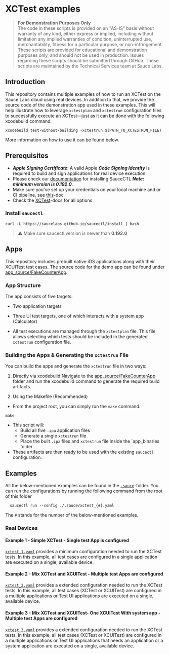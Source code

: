 # XCTest examples

> **For Demonstration Purposes Only**\
> The code in these scripts is provided on an "AS-IS" basis without warranty of any kind, either express or implied,
> including without limitation any implied warranties of condition, uninterrupted use, merchantability, fitness for a
> particular purpose, or non-infringement. These scripts are provided for educational and demonstration purposes only,
> and should not be used in production. Issues regarding these scripts should be submitted through GitHub. These scripts
> are maintained by the Technical Services team at Sauce Labs.

## Introduction

This repository contains multiple examples of how to run an XCTest on the Sauce Labs cloud using real devices. In addition to that, we
provide the source code of the demonstration app used in these examples. This will help illustrate how to leverage `xctestplan`
and `xctestrun` configuration files to successfully execute an XCTest—just as it can be done with the following xcodebuild command:

```shell
xcodebuild test-without-building -xctestrun $(PATH_TO_XCTESTRUN_FILE)
``` 

More information on how to use it can be found below.

## Prerequisites

- ***Apple Signing Certificate***: A valid Apple ***Code Signing Identity*** is required to build and sign applications for real device execution.
- Please check our [documentation](https://docs.saucelabs.com/testrunner-toolkit/installation) for installing SauceCTL
  ***Note: minimum version is 0.192.0.***
- Make sure you've set up your credentials on your local machine and or CI pipeline, see
  [this](https://docs.saucelabs.com/testrunner-toolkit/installation#associating-your-sauce-labs-account)-doc
- Check the [XCTest](https://docs.saucelabs.com/mobile-apps/automated-testing/espresso-xcuitest/xctest/)-docs for all options

### Install `saucectl`

```shell
curl -L https://saucelabs.github.io/saucectl/install | bash
```

> ⚠️ Make sure saucectl version is newer than **0.192.0**

## Apps

This repository includes prebuilt native iOS applications along with their XCUITest test cases. The source code for the demo app can be
found under [app_source/FakeCounterApp](/app_source/FakeCounterApp).

### App Structure

The app consists of five targets:

* Two application targets
* Three UI test targets, one of which interacts with a system app (Calculator)

* All test executions are managed through the `xctestplan` file. This file allows selecting which tests should be included in the
  generated `xctestrun` configuration file.

### Building the Apps & Generating the `xctestrun` File

You can build the apps and generate the `xctestrun` file in two ways:

1. Directly via xcodebuild
Navigate to the [app_source/FakeCounterApp](/app_source/FakeCounterApp) folder
and run the xcodebuild command to generate the required build artifacts.

1. Using the Makefile (Recommended)
* From the project root, you can simply run the `make` command.

```shell
make
```

* This script will:
    * Build all five `.ipa` application files
    * Generate a single `xctestrun` file
    * Place the built `.ipa` files and `xctestrun` file inside the `app_binaries folder
* These artifacts are then ready to be used with the existing `saucectl` configuration.

## Examples

All the below-mentioned examples can be found in the [`.sauce`](/.sauce)-folder. You can run the configurations by running the following
command from the root of this folder

      saucectl run --config ./.sauce/xctest_{#}.yaml

The `#` stands for the number of the below-mentioned examples.

### Real Devices

#### Example 1 - Simple XCTest - Single test App is configured

[`xctest_1.yaml`](/.sauce/xctest_1.yaml) provides a minimum configuration needed to run the XCTest tests.
In this example, all test cases are configured in a single application are executed on a single, available device.

#### Example 2 - Mix XCTest and XCUITest - Multiple test Apps are configured

[`xctest_2.yaml`](/.sauce/xctest_2.yaml) provides a extended configuration needed to run the XCTest tests.
In this example, all test cases (XCTest or XCUITest) are configured in a multiple applications or Test UI applications are executed on a
single, available device.

#### Example 3 - Mix XCTest and XCUITest- One XCUITest With system app - Multiple test Apps are configured

[`xctest_3.yaml`](/.sauce/xctest_3.yaml) provides a extended configuration needed to run the XCTest tests.
In this example, all test cases (XCTest or XCUITest) are configured in a multiple applications or Test UI applications that needs an
application or a system application are executed on a single, available device.
